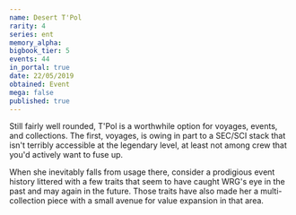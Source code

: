```yaml
---
name: Desert T'Pol
rarity: 4
series: ent
memory_alpha:
bigbook_tier: 5
events: 44
in_portal: true
date: 22/05/2019
obtained: Event
mega: false
published: true
---
```


Still fairly well rounded, T'Pol is a worthwhile option for voyages, events, and collections. The first, voyages, is owing in part to a SEC/SCI stack that isn't terribly accessible at the legendary level, at least not among crew that you'd actively want to fuse up.

When she inevitably falls from usage there, consider a prodigious event history littered with a few traits that seem to have caught WRG's eye in the past and may again in the future. Those traits have also made her a multi-collection piece with a small avenue for value expansion in that area.
